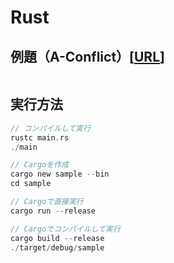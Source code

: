 # Rust

## 例題（A-Conflict）[[URL](https://atcoder.jp/contests/abc409/tasks/abc409_a)]

```rust

```

## 実行方法
```rust
// コンパイルして実行
rustc main.rs
./main

// Cargoを作成
cargo new sample --bin
cd sample

// Cargoで直接実行
cargo run --release

// Cargoでコンパイルして実行
cargo build --release
./target/debug/sample
```
